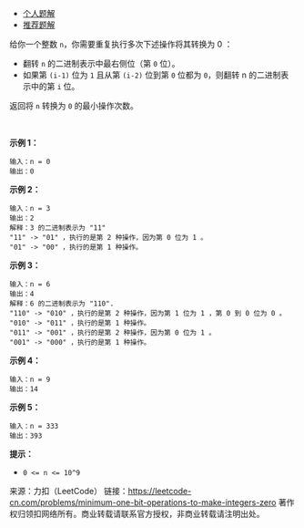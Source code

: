 * [个人题解](https://leetcode-cn.com/problems/minimum-one-bit-operations-to-make-integers-zero/solution/dfsge-lei-ma-jie-ma-by-lzh_yves/)
* [推荐题解](https://leetcode-cn.com/problems/minimum-one-bit-operations-to-make-integers-zero/solution/hua-shan-yi-tiao-dao-wo-men-di-gui-zhao-zou-by-luc/)

给你一个整数 ```n```，你需要重复执行多次下述操作将其转换为 0 ：

* 翻转 ```n``` 的二进制表示中最右侧位（第 ```0``` 位）。
* 如果第 ```(i-1)``` 位为 ```1``` 且从第 ```(i-2)``` 位到第 ```0``` 位都为 ```0```，则翻转 n 的二进制表示中的第 ```i``` 位。

返回将 ```n``` 转换为 ```0``` 的最小操作次数。

 

**示例 1：**
```
输入：n = 0
输出：0
```
**示例 2：**
```
输入：n = 3
输出：2
解释：3 的二进制表示为 "11"
"11" -> "01" ，执行的是第 2 种操作，因为第 0 位为 1 。
"01" -> "00" ，执行的是第 1 种操作。
```
**示例 3：**
```
输入：n = 6
输出：4
解释：6 的二进制表示为 "110".
"110" -> "010" ，执行的是第 2 种操作，因为第 1 位为 1 ，第 0 到 0 位为 0 。
"010" -> "011" ，执行的是第 1 种操作。
"011" -> "001" ，执行的是第 2 种操作，因为第 0 位为 1 。
"001" -> "000" ，执行的是第 1 种操作。
```
**示例 4：**
```
输入：n = 9
输出：14
```
**示例 5：**
```
输入：n = 333
输出：393
```

**提示：**

* ```0 <= n <= 10^9```

来源：力扣（LeetCode）
链接：https://leetcode-cn.com/problems/minimum-one-bit-operations-to-make-integers-zero
著作权归领扣网络所有。商业转载请联系官方授权，非商业转载请注明出处。

